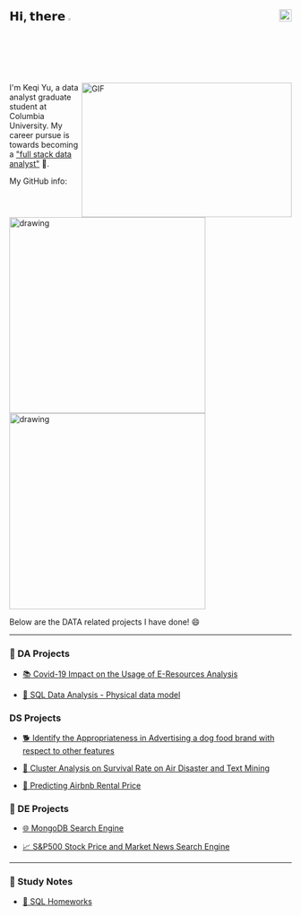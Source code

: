 ## 𝗛𝗶, 𝘁𝗵𝗲𝗿𝗲 <img src="https://media.giphy.com/media/hvRJCLFzcasrR4ia7z/giphy.gif" width="2.5%"/> [<img align="right" src="https://raw.githubusercontent.com/peterthehan/peterthehan/master/assets/linkedin.svg" width="22px"/>](https://www.linkedin.com/in/melissa-keqi-yu/)


<img align="right" alt="GIF" src="https://github.com/abhisheknaiidu/abhisheknaiidu/blob/master/code.gif?raw=true" width="375" height="240"/>

I'm Keqi Yu, a data analyst graduate student at Columbia University. My career pursue is towards becoming a ["full stack data analyst"](https://towardsdatascience.com/why-i-choose-full-stack-data-analytics-as-my-career-path-d7b3986e0285) 💪.

My GitHub info:

<img src="https://github-readme-stats.vercel.app/api?username=yyyukeqi&count_private=true&show_icons=true&theme=tokyonight" alt="drawing" width="350"/>

<img src="https://github-readme-stats.vercel.app/api/top-langs/?username=yyyukeqi&hide_progress=true&theme=radic" alt="drawing" width="350"/>

Below are the DATA related projects I have done! 😄

---
                                                                                                                                          
### 📇 DA Projects

- [ 📚 Covid-19 Impact on the Usage of E-Resources Analysis ](https://github.com/yyyukeqi/Covid-19-impact-on-usage-of-e-resources-analysis-report/blob/main/Covid%20impact%20on%20usage%20of%20e-resources%20analysis%20report.pdf)                                                                 
                                                                                                                                          
- [ 🚚 SQL Data Analysis - Physical data model ](https://github.com/yyyukeqi/SQL-Project)                                                                                                                                                                                                                         
 
### DS Projects
                                                                                                                                          
- [ 🐕 Identify the Appropriateness in Advertising a dog food brand with respect to other features ](https://github.com/yyyukeqi/ML-model-to-identify-the-appropriateness-in-advertising-a-dog-food-brand)        

- [ 🛫 Cluster Analysis on Survival Rate on Air Disaster and Text Mining ](https://github.com/yyyukeqi/Cluster-Analysis-on-Survival-Rate-on-Air-Disaster/blob/main/Project%20copy.pdf)

- [ 🏡 Predicting Airbnb Rental Price ](https://github.com/yyyukeqi/Predicting-Airbnb-Rental-Price/blob/main/Final%20kaggle%20report.pdf)                                                                                                                                       
                                                                                       
### 🚜 DE Projects
                                                                                                                                          
- [ 🌐 MongoDB Search Engine ](https://github.com/yyyukeqi/MongoDB-search-engine)                                                                         
                                                                 
-  [ 📈 S&P500 Stock Price and Market News Search Engine ](https://github.com/yyyukeqi/S-P500-Stock-Price-Market-News-Search-Engine/blob/main/Stock%20Price%20and%20Company%20News.pdf)                                                                                                  
---                                                                                                                        

### 📝 Study Notes

- [ 📔 SQL Homeworks ](https://github.com/yyyukeqi/SQL-Projects)

